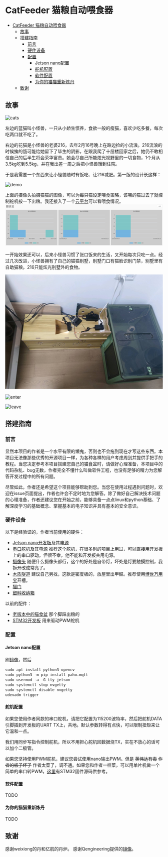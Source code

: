 # CatFeeder 猫粮自动喂食器

- [CatFeeder 猫粮自动喂食器](#catfeeder-猫粮自动喂食器)
  - [故事](#故事)
  - [搭建指南](#搭建指南)
    - [前言](#前言)
    - [硬件设备](#硬件设备)
    - [配置](#配置)
      - [Jetson nano配置](#jetson-nano配置)
      - [舵机配置](#舵机配置)
      - [软件配置](#软件配置)
      - [为你的猫猫重新炼丹](#为你的猫猫重新炼丹)
  - [致谢](#致谢)
  
## 故事
![cats](https://raw.githubusercontent.com/wfg666/CatFeeder/master/images/cats.jpg "cats") 

左边的蓝猫叫小怪兽，一只从小娇生惯养，食欲一般的瘦猫，喜欢少吃多餐，每次吃两口就不吃了。

右边的花猫是小怪兽的老婆216，去年2月16号晚上在路边捡的小流浪。216流浪的时候挨的饿可能给她留下了毕生的阴影，在跟我爬了十层楼回家之后，她仍不敢相信自己的后半生将会荣华富贵。她会尽自己所能炫光视野里的一切食物，1个月从3.5kg吃到5.5kg，并在我出差一周之后把小怪兽饿到住院。

于是我需要一个东西来让小怪兽随时有饭吃、让216减肥。第一版的设计长这样：

![demo](https://raw.githubusercontent.com/wfg666/CatFeeder/master/images/demo.gif "demo") 

上面的摄像头拍摄猫猫的图像，可以为每只猫设定喂食策略，该喂的猫过去了就控制舵机按一下出粮。我还接入了一个[云平台](https://console.thingscloud.xyz/region/gz-3/view/amap15vaqj/sk242hobqy)可以看喂食情况。
![cloud](https://raw.githubusercontent.com/wfg666/CatFeeder/master/images/cloud.png "cloud") 

一开始效果还可以，后来小怪兽习惯了张口饭来的生活，又开始每次只吃一点。经过几次改进，小怪兽拥有了自己的猫猫别墅，别墅门口有猫脸识别门禁，别墅里有自助猫粮。216只能炫光别墅外的食物。

![house](https://raw.githubusercontent.com/wfg666/CatFeeder/master/images/house.jpg "house") 

![enter](https://raw.githubusercontent.com/wfg666/CatFeeder/master/images/enter.jpg "enter") 

![leave](https://raw.githubusercontent.com/wfg666/CatFeeder/master/images/leave.jpg "leave") 

## 搭建指南

### 前言

显然本项目的作者是一个水平有限的懒鬼，否则也不会拖到现在才写这些东西。本项目无法像那些优秀的开源项目一样，为各种各样的用户考虑周到并提供手把手的教程。当您决定参考本项目搭建您自己的猫食盆时，请做好心理准备，本项目中的代码杂乱、bug无数，作者完全不懂什么叫做软件工程，也没有足够的精力为您解答开发过程中的所有问题。

尽管如此，作者还是希望这个项目能够帮助到您。当您在使用过程遇到问题时，欢迎在issue页面提出，作者也许会不定时地为您解答。除了做好自己解决技术问题的心理准备，作者还建议您在开始之前，能够具备一点点linux和python基础、了解深度学习的基础概念、掌握基本的电子知识并具有基本的安全意识。

### 硬件设备
以下是经验证的，作者当前使用的硬件：
* [Jetson nano开发板](https://detail.tmall.com/item.htm?id=633051843000)及其[电源](https://item.taobao.com/item.htm?id=535670251053)
* [串口舵机](https://item.taobao.com/item.htm?id=606232429568)及其[电源](https://item.taobao.com/item.htm?id=729931222716) 推荐这个舵机，在很多别的项目上用过，可以直接用开发板上的串口驱动。但很不幸，他不能和开发板共用电源。
* [摄像头](https://detail.tmall.com/item.htm?&id=721445044093) 随便什么摄像头都行，这个的好处是自带灯，坏处是灯要触摸控制，我拆开改成常亮了。
* [木质隧道](https://item.taobao.com/item.htm?id=681584104458) 建议自己另找，这款是密度板的，放屋里出甲醛。推荐使用[博世万用宝](https://item.taobao.com/item.htm?id=835470720440)开槽。
* [猫门](https://item.taobao.com/item.htm?id=643884200791)
* [塑料收纳箱](https://detail.tmall.com/item.htm?id=662803907898) 
  
以前的配件：
* [老版本中的猫食盆](https://item.taobao.com/item.htm?id=847140069636) 那个脚踩出粮的
* [STM32开发板](https://item.taobao.com/item.htm?id=620064088112) 用来驱动PWM舵机

### 配置

#### Jetson nano配置
刷[镜像](https://github.com/Qengineering/Jetson-Nano-Ubuntu-20-image)，然后
```
sudo apt install python3-opencv
sudo python3 -m pip install paho.mqtt
sudo usermod -a -G tty jetson
sudo systemctl stop nvgetty
sudo systemctl disable nvgetty
udevadm trigger
```

#### 舵机配置

如果您使用作者同款的串口舵机，请把它配置为115200波特率，然后把舵机DATA引脚插到开发板的UART TX上，共地。默认参数转得有点快，可以限制扭矩来让它温和一点。

我们用同步写指令控制舵机，所以不用担心舵机回数据烧TX，实在不放心的话可以加个二极管。

如果您坚持使用PWM舵机，建议您尝试使用nano输出PWM。但是 ~~英伟达有毒~~ ~~作者的板子坏了~~ 作者太菜了，调不通。如果您和作者一样菜，可以用单片机做一个简单的串口转PWM，[这里](https://github.com/wfg666/CatFeeder/tree/master/mcu_uart2pwm)有STM32固件源码供参考。


#### 软件配置

TODO

#### 为你的猫猫重新炼丹

TODO

## 致谢
感谢weixiong的丹和亿航的丹炉。
感谢Qengineering提供的[镜像](https://github.com/Qengineering/Jetson-Nano-Ubuntu-20-image)。